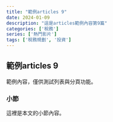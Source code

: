 ```yaml
---
title: "範例articles 9"
date: 2024-01-09
description: "這是articles範例內容第9篇"
categories: ['稅務']
series: ['熱門影片']
tags: ['稅務規劃', '投資']
---
```


## 範例articles 9

範例內容，僅供測試列表與分頁功能。

### 小節
這裡是本文的小節內容。